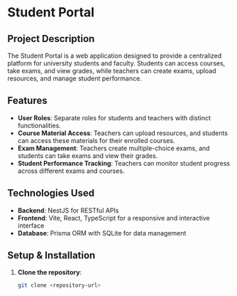 # Student Portal

## Project Description
The Student Portal is a web application designed to provide a centralized platform for university students and faculty. Students can access courses, take exams, and view grades, while teachers can create exams, upload resources, and manage student performance.

## Features
- **User Roles**: Separate roles for students and teachers with distinct functionalities.
- **Course Material Access**: Teachers can upload resources, and students can access these materials for their enrolled courses.
- **Exam Management**: Teachers create multiple-choice exams, and students can take exams and view their grades.
- **Student Performance Tracking**: Teachers can monitor student progress across different exams and courses.

## Technologies Used
- **Backend**: NestJS for RESTful APIs
- **Frontend**: Vite, React, TypeScript for a responsive and interactive interface
- **Database**: Prisma ORM with SQLite for data management

## Setup & Installation
1. **Clone the repository**:
   ```bash
   git clone <repository-url>
